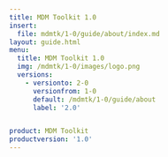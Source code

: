 ```yaml
---
title: MDM Toolkit 1.0
insert:
  file: mdmtk/1-0/guide/about/index.md
layout: guide.html
menu:
  title: MDM Toolkit 1.0
  img: /mdmtk/1-0/images/logo.png
  versions:
    - versionto: 2-0
      versionfrom: 1-0
      default: /mdmtk/1-0/guide/about
      label: '2.0'


product: MDM Toolkit
productversion: '1.0'
---
```







